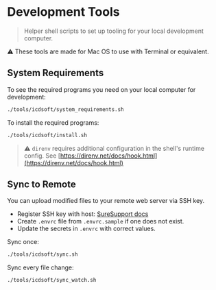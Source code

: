 # Development Tools

> Helper shell scripts to set up tooling for your local development computer.

⚠️ These tools are made for Mac OS to use with Terminal or equivalent.

## System Requirements

To see the required programs you need on your local computer for development:

```sh
./tools/icdsoft/system_requirements.sh
```

To install the required programs:

```sh
./tools/icdsoft/install.sh
```

> ⚠️ `direnv` requires additional configuration in the shell's runtime config. See [https://direnv.net/docs/hook.html](https://direnv.net/docs/hook.html)

## Sync to Remote

You can upload modified files to your remote web server via SSH key.

- Register SSH key with host: [SureSupport docs](https://tickets.suresupport.com/faq/category-314/en/ssh)
- Create `.envrc` file from `.envrc.sample` if one does not exist.
- Update the secrets in `.envrc` with correct values.

Sync once:

```sh
./tools/icdsoft/sync.sh
```

Sync every file change:

```sh
./tools/icdsoft/sync_watch.sh
```
